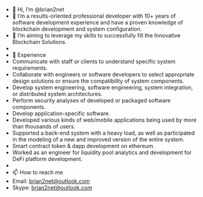 - 👋 Hi, I’m @brian2net
- 👀 I’m a results-oriented professional developer with 10+ years of software development experience and have a proven knowledge of blockchain development and system configuration.
- 💞️ I’m aiming to leverage my skills to successfully fill the Innovative Blockchain Solutions.
- 
- 🌱 Experience
- Communicate with staff or clients to understand specific system requirements.
- Collaborate with engineers or software developers to select appropriate design solutions or ensure the compatibility of system components.
- Develop system engineering, software engineering, system integration, or distributed system architectures.
- Perform security analyses of developed or packaged software components.
- Develop application-specific software.
- Developed various kinds of web/mobile applications being used by more than thousands of users.
- Supported a back-end system with a heavy load, as well as participated in the modeling of a new and improved version of the entire system.
- Smart contract token & dapp development on ethereum.
- Worked as an engineer for liquidity pool analytics and development for DeFi platform development.
- 
- 📫 How to reach me
- Email: brian2net@outlook.com
- Skype: brian2net@outlook.com
